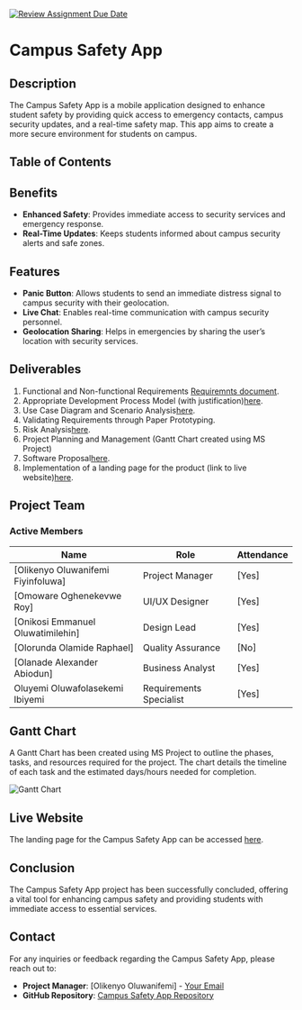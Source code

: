 [![Review Assignment Due Date](https://classroom.github.com/assets/deadline-readme-button-22041afd0340ce965d47ae6ef1cefeee28c7c493a6346c4f15d667ab976d596c.svg)](https://classroom.github.com/a/lXZMpMC4)
# Campus Safety App

## Description
The Campus Safety App is a mobile application designed to enhance student safety by providing quick access to emergency contacts, campus security updates, and a real-time safety map. This app aims to create a more secure environment for students on campus.
## Table of Contents
## Benefits
- **Enhanced Safety**: Provides immediate access to security services and emergency response.
- **Real-Time Updates**: Keeps students informed about campus security alerts and safe zones.

## Features
- **Panic Button**: Allows students to send an immediate distress signal to campus security with their geolocation.
- **Live Chat**: Enables real-time communication with campus security personnel.
- **Geolocation Sharing**: Helps in emergencies by sharing the user’s location with security services.

## Deliverables
1. Functional and Non-functional Requirements    [Requiremnts document](https://github.com/Babcock-SENG/campus-safety-app-beef-and-broccoli-e/blob/main/Requirements%20Analysis.md).
2. Appropriate Development Process Model (with justification)[here](link_to_live_website).
3. Use Case Diagram and Scenario Analysis[here](link_to_live_website).
4. Validating Requirements through Paper Prototyping.
5. Risk Analysis[here](link_to_live_website).
6. Project Planning and Management (Gantt Chart created using MS Project)
7. Software Proposal[here](link_to_live_website).
8. Implementation of a landing page for the product (link to live website)[here](https://babcock-seng.github.io/campus-safety-app-beef-and-broccoli-e/).

## Project Team
### Active Members
| Name                     | Role                     | Attendance  |
|--------------------------|--------------------------|-------------|
| [Olikenyo Oluwanifemi Fiyinfoluwa]         | Project Manager           | [Yes]    |
| [Omoware Oghenekevwe Roy]         | UI/UX Designer            | [Yes]    |
| [Onikosi Emmanuel Oluwatimilehin]         | Design Lead          | [Yes]    |
| [Olorunda Olamide Raphael]         | Quality Assurance         | [No]    |
| [Olanade Alexander Abiodun]         | Business Analyst          | [Yes]    |
| Oluyemi Oluwafolasekemi Ibiyemi     | Requirements Specialist | [Yes]   |


## Gantt Chart
A Gantt Chart has been created using MS Project to outline the phases, tasks, and resources required for the project. The chart details the timeline of each task and the estimated days/hours needed for completion.

![Gantt Chart](link_to_gantt_chart_image)

## Live Website
The landing page for the Campus Safety App can be accessed [here](https://babcock-seng.github.io/campus-safety-app-beef-and-broccoli-e/).

## Conclusion
The Campus Safety App project has been successfully concluded, offering a vital tool for enhancing campus safety and providing students with immediate access to essential services.

## Contact
For any inquiries or feedback regarding the Campus Safety App, please reach out to:

- **Project Manager**: [Olikenyo Oluwanifemi] - [Your Email](mailto:phillipnifemi@gmail.com)
- **GitHub Repository**: [Campus Safety App Repository](https://github.com/Babcock-SENG/campus-safety-app-beef-and-broccoli-e/)

